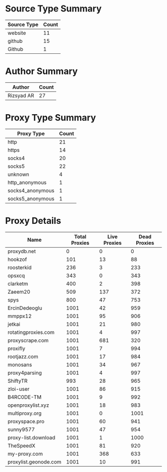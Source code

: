 # Source Type Summary

| Source Type | Count |
|-------------|-------|
| website | 11 |
| github | 15 |
| Github | 1 |


# Author Summary

| Author | Count |
|--------|-------|
| Rizsyad AR | 27 |


# Proxy Type Summary

| Proxy Type | Count |
|------------|-------|
| http | 21 |
| https | 14 |
| socks4 | 20 |
| socks5 | 22 |
| unknown | 4 |
| http_anonymous | 1 |
| socks4_anonymous | 1 |
| socks5_anonymous | 1 |


# Proxy Details

| Name | Total Proxies | Live Proxies | Dead Proxies |
|------|---------------|--------------|---------------|
| proxydb.net | 0 | 0 | 0 |
| hookzof | 101 | 13 | 88 |
| roosterkid | 236 | 3 | 233 |
| opsxcq | 343 | 0 | 343 |
| clarketm | 400 | 2 | 398 |
| Zaeem20 | 509 | 137 | 372 |
| spys | 800 | 47 | 753 |
| ErcinDedeoglu | 1001 | 42 | 959 |
| mmppx12 | 1001 | 95 | 906 |
| jetkai | 1001 | 21 | 980 |
| rotatingproxies.com | 1001 | 4 | 997 |
| proxyscrape.com | 1001 | 681 | 320 |
| proxifly | 1001 | 7 | 994 |
| rootjazz.com | 1001 | 17 | 984 |
| monosans | 1001 | 34 | 967 |
| proxy4parsing | 1001 | 4 | 997 |
| ShiftyTR | 993 | 28 | 965 |
| zloi-user | 1001 | 86 | 915 |
| B4RC0DE-TM | 1001 | 9 | 992 |
| openproxylist.xyz | 1001 | 18 | 983 |
| multiproxy.org | 1001 | 0 | 1001 |
| proxyspace.pro | 1001 | 60 | 941 |
| sunny9577 | 1001 | 47 | 954 |
| proxy-list.download | 1001 | 1 | 1000 |
| TheSpeedX | 1001 | 81 | 920 |
| my-proxy.com | 1001 | 368 | 633 |
| proxylist.geonode.com | 1001 | 10 | 991 |
